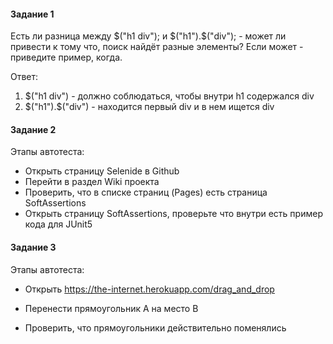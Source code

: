 #### Задание 1

Есть ли разница между $("h1 div"); и $("h1").$("div"); - может ли привести к тому что, поиск найдёт разные элементы?
Если может - приведите пример, когда.

Ответ:

1) $("h1 div") - должно соблюдаться, чтобы внутри h1 содержался div
2) $("h1").$("div") - находится первый div и в нем ищется div

#### Задание 2

Этапы автотеста:

- Открыть страницу Selenide в Github
- Перейти в раздел Wiki проекта
- Проверить, что в списке страниц (Pages) есть страница SoftAssertions
- Открыть страницу SoftAssertions, проверьте что внутри есть пример кода для JUnit5

#### Задание 3

Этапы автотеста:

- Открыть https://the-internet.herokuapp.com/drag_and_drop

- Перенести прямоугольник А на место В

- Проверить, что прямоугольники действительно поменялись
